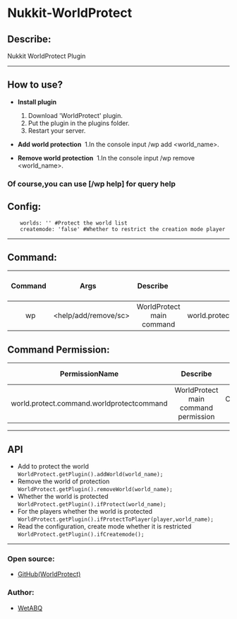 # Nukkit-WorldProtect
## Describe:

Nukkit WorldProtect Plugin

--------

## How to use?

- **Install plugin**
  1. Download 'WorldProtect' plugin.
  2. Put the plugin in the plugins folder.
  3. Restart your server.

- **Add world protection**
  1.In the console input /wp add <world_name>.
  
- **Remove world protection**
  1.In the console input /wp remove <world_name>.

### Of course,you can use [/wp help] for query help

## Config:
```
    worlds: '' #Protect the world list
    createmode: 'false' #Whether to restrict the creation mode player
```

--------

## Command:
|    Command    |              Args              |                  Describe                   |                     Permission                     |
|:-------------:|:-------------------------------|:-------------------------------------------:|:-------------------------------------------------:|
|       wp      |      <help/add/remove/sc>      |          WorldProtect main command          |  world.protect.command.worldprotectcommand   |

## Command Permission:
|             PermissionName                |               Describe               |    Default owner     |
|:-----------------------------------------:|:------------------------------------:|:--------------------:|
| world.protect.command.worldprotectcommand | WorldProtect main command permission | OP(including console |

--------

## API

- Add to protect the world `WorldProtect.getPlugin().addWorld(world_name);`
- Remove the world of protection `WorldProtect.getPlugin().removeWorld(world_name);`
- Whether the world is protected `WorldProtect.getPlugin().ifProtect(world_name);`
- For the players whether the world is protected `WorldProtect.getPlugin().ifProtectToPlayer(player,world_name);`
- Read the configuration, create mode whether it is restricted `WorldProtect.getPlugin().ifCreatemode();`

--------

### Open source:

- [GitHub(WorldProtect)](https://github.com/WetABQ/Nukkit-WorldProtect)

### Author:

- [WetABQ](https://github.com/WetABQ)
